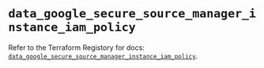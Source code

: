 # `data_google_secure_source_manager_instance_iam_policy`

Refer to the Terraform Registory for docs: [`data_google_secure_source_manager_instance_iam_policy`](https://registry.terraform.io/providers/hashicorp/google-beta/5.26.0/docs/data-sources/google_secure_source_manager_instance_iam_policy).
